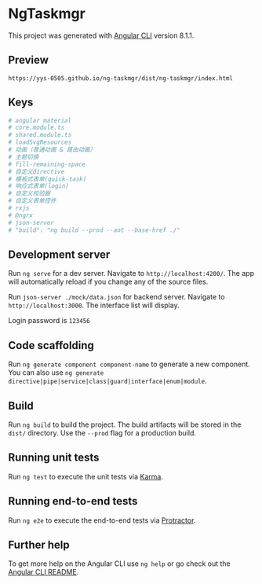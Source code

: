 # NgTaskmgr

This project was generated with [Angular CLI](https://github.com/angular/angular-cli) version 8.1.1.

## Preview
`https://yys-0505.github.io/ng-taskmgr/dist/ng-taskmgr/index.html`

## Keys

``` bash
# angular material
# core.module.ts
# shared.module.ts
# loadSvgResources
# 动画（普通动画 & 路由动画）
# 主题切换
# fill-remaining-space
# 自定义directive
# 模板式表单(quick-task)
# 响应式表单(login)
# 自定义校验器
# 自定义表单控件
# rxjs
# @ngrx
# json-server
# "build": "ng build --prod --aot --base-href ./"
```

## Development server

Run `ng serve` for a dev server. Navigate to `http://localhost:4200/`. The app will automatically reload if you change any of the source files.

Run `json-server ./mock/data.json` for backend server. Navigate to `http://localhost:3000`. The interface list will display.

Login password is `123456`

## Code scaffolding

Run `ng generate component component-name` to generate a new component. You can also use `ng generate directive|pipe|service|class|guard|interface|enum|module`.

## Build

Run `ng build` to build the project. The build artifacts will be stored in the `dist/` directory. Use the `--prod` flag for a production build.

## Running unit tests

Run `ng test` to execute the unit tests via [Karma](https://karma-runner.github.io).

## Running end-to-end tests

Run `ng e2e` to execute the end-to-end tests via [Protractor](http://www.protractortest.org/).

## Further help

To get more help on the Angular CLI use `ng help` or go check out the [Angular CLI README](https://github.com/angular/angular-cli/blob/master/README.md).
